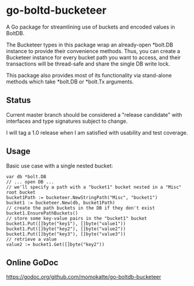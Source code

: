 
# go-boltd-bucketeer

A Go package for streamlining use of buckets and encoded values in BoltDB.

The Bucketeer types in this package wrap an already-open *bolt.DB instance to provide their convenience methods. Thus, you can create a Bucketeer instance for every bucket path you want to access, and their transactions will be thread-safe and share the single DB write lock.

This package also provides most of its functionality via stand-alone methods which take *bolt.DB or *bolt.Tx arguments.


## Status

Current master branch should be considered a "release candidate" with interfaces and type signatures subject to change.

I will tag a 1.0 release when I am satisfied with usability and test coverage.


## Usage

Basic use case with a single nested bucket:

	var db *bolt.DB
	// ... open DB ...
	// we'll specify a path with a "bucket1" bucket nested in a "Misc" root bucket
	bucket1Path := bucketeer.NewStringPath("Misc", "bucket1")
	bucket1 := bucketeer.New(db, bucket1Path)
	// create the path buckets in the DB if they don't exist
	bucket1.EnsurePathBuckets()
	// store some key-value pairs in the "bucket1" bucket
	bucket1.Put([]byte("key1"), []byte("value1"))
	bucket1.Put([]byte("key2"), []byte("value2"))
	bucket1.Put([]byte("key3"), []byte("value3"))
	// retrieve a value
	value2 := bucket1.Get([]byte("key2"))


## Online GoDoc

https://godoc.org/github.com/momokatte/go-boltdb-bucketeer
